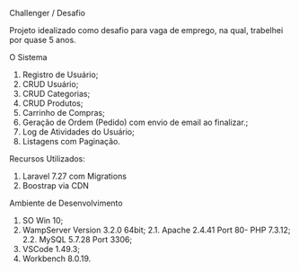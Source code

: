 Challenger / Desafio

Projeto idealizado como desafio para vaga de emprego, na qual, trabelhei por quase 5 anos.

O Sistema
1. Registro de Usuário;
2. CRUD Usuário;
3. CRUD Categorias;
4. CRUD Produtos;
5. Carrinho de Compras;
6. Geração de Ordem (Pedido) com envio de email ao finalizar.;
7. Log de Atividades do Usuário;
8. Listagens com Paginação.

Recursos Utilizados:
1. Laravel 7.27 com Migrations
2. Boostrap via CDN

Ambiente de Desenvolvimento

1. SO Win 10;
2. WampServer Version 3.2.0 64bit;
2.1. Apache 2.4.41 Port 80- PHP 7.3.12;
2.2. MySQL 5.7.28 Port 3306;
3. VSCode  1.49.3;
4. Workbench 8.0.19. 
